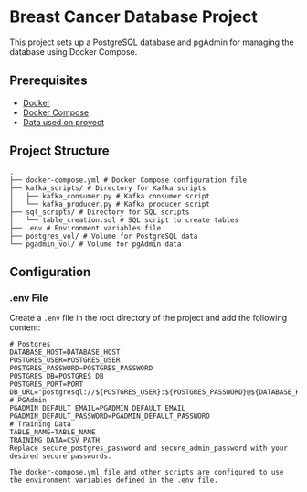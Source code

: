 # Breast Cancer Database Project

This project sets up a PostgreSQL database and pgAdmin for managing the database using Docker Compose.

## Prerequisites

- [Docker](https://www.docker.com/get-started)
- [Docker Compose](https://docs.docker.com/compose/install/)
- [Data used on proyect](https://www.kaggle.com/datasets/yasserh/breast-cancer-dataset)

## Project Structure
```
.
├── docker-compose.yml # Docker Compose configuration file
├── kafka_scripts/ # Directory for Kafka scripts
│   ├── kafka_consumer.py # Kafka consumer script
│   └── kafka_producer.py # Kafka producer script
├── sql_scripts/ # Directory for SQL scripts
│   └── table_creation.sql # SQL script to create tables
├── .env # Environment variables file
├── postgres_vol/ # Volume for PostgreSQL data
└── pgadmin_vol/ # Volume for pgAdmin data
```


## Configuration

### .env File

Create a `.env` file in the root directory of the project and add the following content:

```plaintext
# Postgres
DATABASE_HOST=DATABASE_HOST
POSTGRES_USER=POSTGRES_USER
POSTGRES_PASSWORD=POSTGRES_PASSWORD
POSTGRES_DB=POSTGRES_DB
POSTGRES_PORT=PORT
DB_URL="postgresql://${POSTGRES_USER}:${POSTGRES_PASSWORD}@${DATABASE_HOST}:${POSTGRES_PORT}/${POSTGRES_DB}"
# PGAdmin
PGADMIN_DEFAULT_EMAIL=PGADMIN_DEFAULT_EMAIL
PGADMIN_DEFAULT_PASSWORD=PGADMIN_DEFAULT_PASSWORD
# Training Data
TABLE_NAME=TABLE_NAME
TRAINING_DATA=CSV_PATH
Replace secure_postgres_password and secure_admin_password with your desired secure passwords.

The docker-compose.yml file and other scripts are configured to use the environment variables defined in the .env file.


